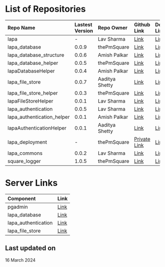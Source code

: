 # List of Repositories

| Repo Name                  | Lastest Version | Repo Owner     | Github Link                                                       | Deployed Link                                               | Language |
| :------------------------- | :-------------- | :------------- | :---------------------------------------------------------------- | :---------------------------------------------------------- | :------- |
| lapa                       | -               | Lav Sharma     | [Link](https://github.com/lavvsharma/lapa)                        | [Link](https://lavvsharma.github.io/lapa)                   | Markdown |
| lapa_database              | 0.0.9           | thePmSquare    | [Link](https://github.com/thepmsquare/lapa_database)              | [Link](https://pypi.org/project/lapa-database)              | Python   |
| lapa_database_structure    | 0.0.6           | Amish Palkar   | [Link](https://github.com/B21amish/lapa_database_structure)       | [Link](https://pypi.org/project/lapa-database-structure)    | Python   |
| lapa_database_helper       | 0.0.5           | thePmSquare    | [Link](https://github.com/thepmsquare/lapa_database_helper)       | [Link](https://pypi.org/project/lapa-database-helper)       | Python   |
| lapaDatabaseHelper         | 0.0.4           | Amish Palkar   | [Link](https://github.com/B21amish/lapaDatabaseHelper)            | [Link](https://www.npmjs.com/package/lapadatabasehelper)    | Node.js  |
| lapa_file_store            | 0.0.7           | Aaditya Shetty | [Link](https://github.com/adityashetty35/lapa_file_store)         | [Link](https://pypi.org/project/lapa-file-store)            | Python   |
| lapa_file_store_helper     | 0.0.3           | thePmSquare    | [Link](https://github.com/thepmsquare/lapa_file_store_helper)     | [Link](https://pypi.org/project/lapa-file-store-helper)     | Python   |
| lapaFileStoreHelper        | 0.0.1           | Lav Sharma     | [Link](https://github.com/lavvsharma/lapaFileStoreHelper)         | [Link](https://www.npmjs.com/package/lapafilestorehelper)   | Node.js  |
| lapa_authentication        | 0.0.5           | Lav Sharma     | [Link](https://github.com/lavvsharma/lapa_authentication)         | [Link](https://pypi.org/project/lapa-authentication)        | Python   |
| lapa_authentication_helper | 0.0.1           | Amish Palkar   | [Link](https://github.com/B21amish/lapa_authentication_helper)    | [Link](https://pypi.org/project/lapa-authentication-helper) | Python   |
| lapaAuthenticationHelper   | 0.0.1           | Aaditya Shetty | [Link](https://github.com/adityashetty35/lapaAuthenticationHelper)| [Link](https://www.npmjs.com/package/lapaauthenticationhelper)   | Node.js  |
| lapa_deployment            | -               | thePmSquare    | [Private Link](https://github.com/thepmsquare/lapa_deployment)    | [Link](https://hub.docker.com/repositories/thepmsquared)    | Docker   |
| lapa_commons               | 0.0.2           | Lav Sharma     | [Link](https://github.com/lavvsharma/lapa_commons)                | [Link](https://pypi.org/project/lapa-commons)               | Python   |
| square_logger              | 1.0.5           | thePmSquare    | [Link](https://github.com/thepmsquare/square_logger)              | [Link](https://pypi.org/project/square-logger)              | Python   |

# Server Links

| Component           | Link                                           |
| :------------------ | :--------------------------------------------- |
| pgadmin             | [Link](http://43.224.175.127:10101)            |
| lapa_database       | [Link](http://43.224.175.127:10010)            |
| lapa_authentication | [Link](http://43.224.175.127:10011)            |
| lapa_file_store     | [Link](http://43.224.175.127:10100)            |

## Last updated on

16 March 2024

